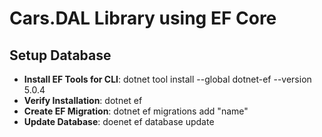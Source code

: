 ﻿# Cars.DAL Library using EF Core

## Setup Database
* __Install EF Tools for CLI__: dotnet tool install --global dotnet-ef --version 5.0.4
* __Verify Installation__: dotnet ef
* __Create EF Migration__: dotnet ef migrations add "name"
* __Update Database__: doenet ef database update

